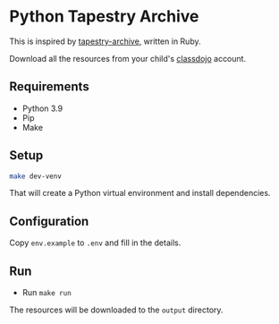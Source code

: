 # Python Tapestry Archive

This is inspired by [tapestry-archive](https://github.com/aldreth/tapestry-archive), written in Ruby.

Download all the resources from your child's [classdojo](https://classdojo.com) account.

## Requirements

* Python 3.9
* Pip
* Make

## Setup

```bash
make dev-venv
```

That will create a Python virtual environment and install dependencies.

## Configuration

Copy `env.example` to `.env` and fill in the details.

## Run

* Run `make run`

The resources will be downloaded to the `output` directory.
